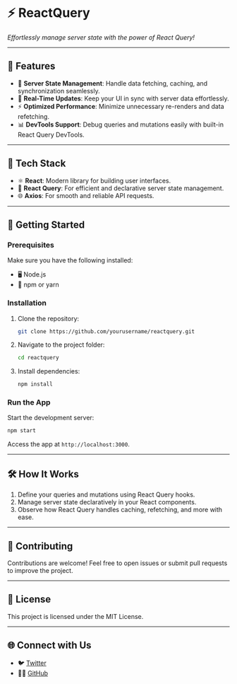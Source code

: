 # ⚡ **ReactQuery**

_Effortlessly manage server state with the power of React Query!_

---

## 🌟 **Features**

- 🔄 **Server State Management**: Handle data fetching, caching, and synchronization seamlessly.
- 🚀 **Real-Time Updates**: Keep your UI in sync with server data effortlessly.
- ⚡ **Optimized Performance**: Minimize unnecessary re-renders and data refetching.
- 📊 **DevTools Support**: Debug queries and mutations easily with built-in React Query DevTools.

---

## 🔧 **Tech Stack**

- ⚛️ **React**: Modern library for building user interfaces.
- 🔄 **React Query**: For efficient and declarative server state management.
- 🌐 **Axios**: For smooth and reliable API requests.

---

## 🚀 **Getting Started**

### Prerequisites

Make sure you have the following installed:

- 🖥️ Node.js
- 📂 npm or yarn

### Installation

1. Clone the repository:
   ```bash
   git clone https://github.com/yourusername/reactquery.git
   ```
2. Navigate to the project folder:
   ```bash
   cd reactquery
   ```
3. Install dependencies:
   ```bash
   npm install
   ```

### Run the App

Start the development server:

```bash
npm start
```

Access the app at `http://localhost:3000`.

---

## 🛠️ **How It Works**

1. Define your queries and mutations using React Query hooks.
2. Manage server state declaratively in your React components.
3. Observe how React Query handles caching, refetching, and more with ease.

---

## 🤝 **Contributing**

Contributions are welcome! Feel free to open issues or submit pull requests to improve the project.

---

## 📜 **License**

This project is licensed under the MIT License.

---

## 🌐 **Connect with Us**

- 🐦 [Twitter](https://twitter.com/yourhandle)
- 🧑‍💻 [GitHub](https://github.com/yourusername)
